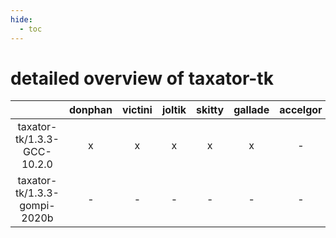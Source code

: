```yaml
---
hide:
  - toc
---
```


detailed overview of taxator-tk
===============================

| |donphan|victini|joltik|skitty|gallade|accelgor|swalot|doduo|
| :---: | :---: | :---: | :---: | :---: | :---: | :---: | :---: | :---: |
|taxator-tk/1.3.3-GCC-10.2.0|x|x|x|x|x|-|x|x|
|taxator-tk/1.3.3-gompi-2020b|-|-|-|-|-|-|x|x|
